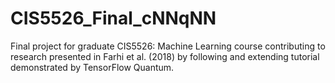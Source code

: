 # CIS5526_Final_cNNqNN
Final project for graduate CIS5526: Machine Learning course contributing to research presented in Farhi et al. (2018) by following and extending tutorial demonstrated by TensorFlow Quantum. 
